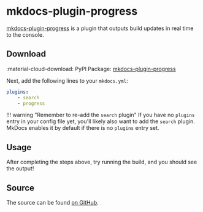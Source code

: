 # mkdocs-plugin-progress

[mkdocs-plugin-progress](https://github.com/rdilweb/mkdocs-plugin-progress) is a plugin that outputs build updates in real time to the console.

## Download

:material-cloud-download: PyPI Package: [mkdocs-plugin-progress](https://pypi.org/project/mkdocs-plugin-progress)

Next, add the following lines to your `mkdocs.yml`:

```yaml
plugins:
    - search
    - progress
```

<!-- prettier-ignore-start -->
!!! warning "Remember to re-add the `search` plugin"
    If you have no `plugins` entry in your config file yet, you'll likely also
    want to add the `search` plugin. MkDocs enables it by default if there is
    no `plugins` entry set.
<!-- prettier-ignore-end -->

## Usage

After completing the steps above, try running the build, and you should see the output!

## Source

The source can be found [on GitHub](https://github.com/rdilweb/mkdocs-plugin-progress).

